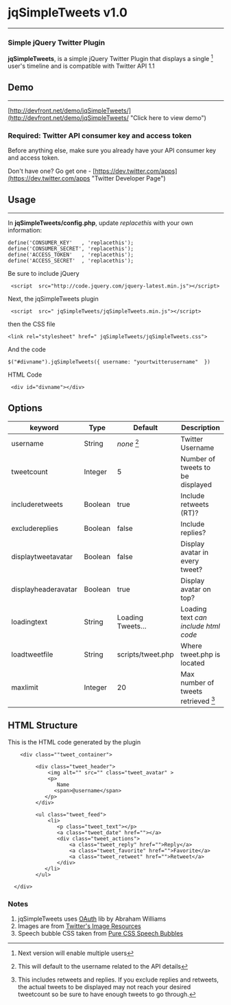 # jqSimpleTweets v1.0
---

### Simple jQuery Twitter Plugin

**jqSimpleTweets**, is a simple jQuery Twitter Plugin that displays a single [^1] user's timeline and is compatible with Twitter API 1.1



## Demo
---

[http://devfront.net/demo/jqSimpleTweets/](http://devfront.net/demo/jqSimpleTweets/ "Click here to view demo")





### Required: Twitter API consumer key and access token


Before anything else, make sure you already have your API consumer key and access token.

Don't have one? Go get one - [https://dev.twitter.com/apps](https://dev.twitter.com/apps "Twitter Developer Page")





## Usage
---

In **jqSimpleTweets/config.php**, update *replacethis* with your own information:

	define('CONSUMER_KEY'   , 'replacethis');
	define('CONSUMER_SECRET', 'replacethis');
	define('ACCESS_TOKEN'   , 'replacethis');
	define('ACCESS_SECRET'  , 'replacethis');
    

Be sure to include jQuery
      
     <script  src="http://code.jquery.com/jquery-latest.min.js"></script>
     
 
Next, the jqSimpleTweets plugin
 
     <script  src=" jqSimpleTweets/jqSimpleTweets.min.js"></script>
     
then the CSS file

	<link rel="stylesheet" href=" jqSimpleTweets/jqSimpleTweets.css">   
  
And the code

	$("#divname").jqSimpleTweets({ username: "yourtwitterusername"  })
	
HTML Code

     <div id="divname"></div>
	


## Options


keyword      | Type            | Default      | Description
------------ | -------------   | -------------| ------------
username     | String | _none_ [^2]    | Twitter Username
tweetcount   | Integer           | 5          | Number of tweets to be displayed
includeretweets   | Boolean          | true         | Include retweets (RT)?
excludereplies   | Boolean          | false          | Include replies?
displaytweetavatar  | Boolean          | false          | Display avatar in every tweet?
displayheaderavatar  | Boolean          | true         | Display avatar on top?
loadingtext | String | Loading Tweets… | Loading text _can include html code_
loadtweetfile | String | scripts/tweet.php | Where tweet.php is located
maxlimit | Integer | 20 | Max number of tweets retrieved [^3]


## HTML Structure

This is the HTML code generated by the plugin

		<div class=""tweet_container">
		
		     <div class="tweet_header">
		         <img alt="" src="" class="tweet_avatar" >
		         <p>
		            Name 
                   <span>@username</span>
                </p>	
		     </div>
		   
		     <ul class="tweet_feed">
		         <li>
		            <p class="tweet_text"></p>
		            <a class="tweet_date" href=""></a>
		            <div class="tweet_actions">
		                <a class="tweet_reply" href="">Reply</a>
		                <a class="tweet_favorite" href="">Favorite</a>
		                <a class="tweet_retweet" href="">Retweet</a>
		            </div>
		        </li>
		     </ul>
		   
	  </div>


### Notes
1. jqSimpleTweets uses [OAuth](https://github.com/abraham/twitteroauth "") lib by Abraham Williams
1. Images are from [Twitter's Image Resources](https://dev.twitter.com/docs/image-resources "Image resources")
1. Speech bubble CSS taken from  [Pure CSS Speech Bubbles](http://nicolasgallagher.com/pure-css-speech-bubbles/demo/ "Nicolas Gallagher's Blog")




[^1]: Next version will enable multiple users
[^2]: This will default to the username related to the API details
[^3]: This includes retweets and replies. If you exclude replies and retweets, the actual tweets to be displayed may not reach your desired tweetcount so be sure to have enough tweets to go through. 




